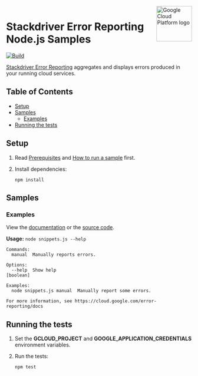 <img src="https://avatars2.githubusercontent.com/u/2810941?v=3&s=96" alt="Google Cloud Platform logo" title="Google Cloud Platform" align="right" height="96" width="96"/>

# Stackdriver Error Reporting Node.js Samples

[![Build](https://storage.googleapis.com/cloud-docs-samples-badges/GoogleCloudPlatform/nodejs-docs-samples/nodejs-docs-samples-logging.svg)]()

[Stackdriver Error Reporting](https://cloud.google.com/error-reporting/docs/) aggregates and displays errors produced in your running cloud services.

## Table of Contents

* [Setup](#setup)
* [Samples](#samples)
  * [Examples](#examples)
* [Running the tests](#running-the-tests)

## Setup

1.  Read [Prerequisites][prereq] and [How to run a sample][run] first.
1.  Install dependencies:

        npm install


[prereq]: ../README.md#prerequisites
[run]: ../README.md#how-to-run-a-sample

## Samples

### Examples

View the [documentation][snippets_0_docs] or the [source code][snippets_0_code].

__Usage:__ `node snippets.js --help`

```
Commands:
  manual  Manually reports errors.

Options:
  --help  Show help                                                                                            [boolean]

Examples:
  node snippets.js manual  Manually report some errors.

For more information, see https://cloud.google.com/error-reporting/docs
```

[snippets_0_docs]: https://cloud.google.com/error-reporting/docs
[snippets_0_code]: snippets.js

## Running the tests

1.  Set the **GCLOUD_PROJECT** and **GOOGLE_APPLICATION_CREDENTIALS** environment variables.

1.  Run the tests:

        npm test
